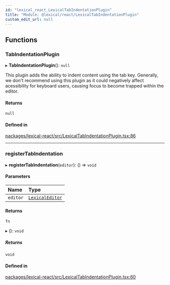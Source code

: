 ```yaml
---
id: "lexical_react_LexicalTabIndentationPlugin"
title: "Module: @lexical/react/LexicalTabIndentationPlugin"
custom_edit_url: null
---
```


## Functions

### TabIndentationPlugin

▸ **TabIndentationPlugin**(): ``null``

This plugin adds the ability to indent content using the tab key. Generally, we don't
recommend using this plugin as it could negatively affect acessibility for keyboard
users, causing focus to become trapped within the editor.

#### Returns

``null``

#### Defined in

[packages/lexical-react/src/LexicalTabIndentationPlugin.tsx:86](https://github.com/facebook/lexical/tree/main/packages/lexical-react/src/LexicalTabIndentationPlugin.tsx#L86)

___

### registerTabIndentation

▸ **registerTabIndentation**(`editor`): () => `void`

#### Parameters

| Name | Type |
| :------ | :------ |
| `editor` | [`LexicalEditor`](../classes/lexical.LexicalEditor.md) |

#### Returns

`fn`

▸ (): `void`

##### Returns

`void`

#### Defined in

[packages/lexical-react/src/LexicalTabIndentationPlugin.tsx:60](https://github.com/facebook/lexical/tree/main/packages/lexical-react/src/LexicalTabIndentationPlugin.tsx#L60)
